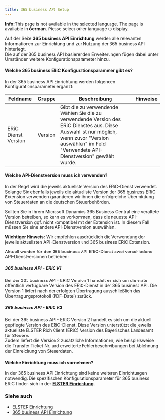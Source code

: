 ```yaml
---
title: 365 business API Setup
---
```


<div class="alert alert-info">
    <i class="fa-duotone fa-thin fa-lightbulb fa-lg" style="--fa-secondary-color: #00b7c3; --fa-primary-color: #111111;"></i> <strong>Info:</strong>This page is not available in the selected language. The page is available in <b>German</b>. Please select other language to display.
</div>

Auf der Seite **365 business API Einrichtung** werden alle relevanten Informationen zur Einrichtung und zur Nutzung der 365 business API hinterlegt.<br>
Die auf der 365 business API basierenden Erweiterungen fügen dabei unter Umständen weitere Konfigurationsparameter hinzu.

#### Welche 365 business ERiC Konfigurationsparameter gibt es?
In der 365 business API Einrichtung werden folgenden Konfigurationsparameter ergänzt:

| Feldname | Gruppe | Beschreibung | Hinweise |
| --- | --- | --- | --- |
| ERiC Dienst Version | Version | Gibt die zu verwendende Wählen Sie die zu verwendende Version des ERiC Dienstes aus. Diese Auswahl ist nur möglich, wenn zuvor "Version auswählen" im Feld "Verwendete API-Dienstversion" gewählt wurde. | |

#### Welche API-Dienstversion muss ich verwenden?
In der Regel wird die jeweils aktuellste Version des ERiC-Dienst verwendet. Solange Sie ebenfalls jeweils die aktuellste Version der 365 business ERiC Extension verwenden garantieren wir Ihnen die erfolgreiche Übermittlung von Steuerdaten an die deutschen Steuerbehörden.

Sollten Sie in Ihrem Microsoft Dynamics 365 Business Central eine veraltete Version betreiben, so kann es vorkommen, dass die neueste API-Dienstversion ggf. nicht kompatibel mit der Extension ist. In diesem Fall müssen Sie eine andere API-Dienstversion auswählen.

<div class="alert alert-info">
    <i class="fa-duotone fa-thin fa-lightbulb fa-lg" style="--fa-secondary-color: #00b7c3; --fa-primary-color: #111111;"></i> <strong>Wichtiger Hinweis:</strong> Wir empfehlen ausdrücklich die Verwendung der jeweils aktuellsten API-Dienstversion und 365 business ERiC Extension.
</div>

Aktuell werden für den 365 business API ERiC-Dienst zwei verschiedene API-Dienstversionen betrieben:
##### 365 business API - ERiC V1
Bei der 365 business API - ERiC Version 1 handelt es sich um die erste öffentlich verfügbare Version des ERiC-Dienst in der 365 business API. Die Version 1 liefert nach der erfolgten Übertragung ausschließlich das Übertragungsprotokoll (PDF-Datei) zurück.

##### 365 business API - ERiC V2
Bei der 365 business API - ERiC Version 2 handelt es sich um die aktuell gepflegte Version des ERiC-Dienst. Diese Version unterstützt die jeweils aktuellste ELSTER Rich Client (ERiC) Version des Bayerisches Landesamt für Steuern.<br>
Zudem liefert die Version 2 zusätzliche Informationen, wie beispielsweise die Transfer Ticket Nr. und erweiterte Fehlerbeschreibungen bei Ablehnung der Einreichung von Steuerdaten.

#### Welche Einrichtung muss ich vornehmen?
In der 365 business API Einrichtung sind keine weiteren Einrichtungen notwendig. Die spezifischen Konfigurationsparameter für 365 business ERiC finden sich in der [**ELSTER Einrichtung**](setup.md).

### Siehe auch 
- [ELSTER Einrichtung](setup.md)
- [365 business API Einrichtung](../365-business-api/setup.md)